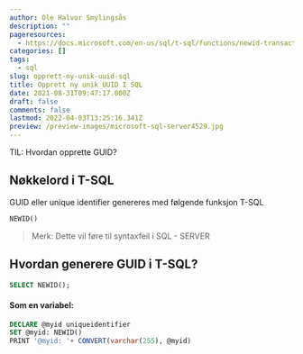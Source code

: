 ```yaml
---
author: Ole Halvor Smylingsås
description: ""
pageresources:
  - https://docs.microsoft.com/en-us/sql/t-sql/functions/newid-transact-sql?view=sql-server-ver15
categories: []
tags:
  - sql
slug: opprett-ny-unik-uuid-sql
title: Opprett ny unik UUID I SQL
date: 2021-08-31T09:47:17.000Z
draft: false
comments: false
lastmod: 2022-04-03T13:25:16.341Z
preview: /preview-images/microsoft-sql-server4529.jpg
---
```


TIL: Hvordan opprette GUID?
<!--more-->

## Nøkkelord i T-SQL
GUID eller unique identifier genereres med følgende funksjon T-SQL

```sql
NEWID()
```
> Merk: Dette vil føre til syntaxfeil i SQL - SERVER
## Hvordan generere GUID i T-SQL?
```sql
SELECT NEWID();
```
#### Som en variabel:
```sql
DECLARE @myid uniqueidentifier  
SET @myid: NEWID()  
PRINT '@myid: '+ CONVERT(varchar(255), @myid) 
```